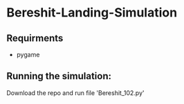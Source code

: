 # Bereshit-Landing-Simulation

## Requirments
- pygame

## Running the simulation:
Download the repo and run file 'Bereshit_102.py'
